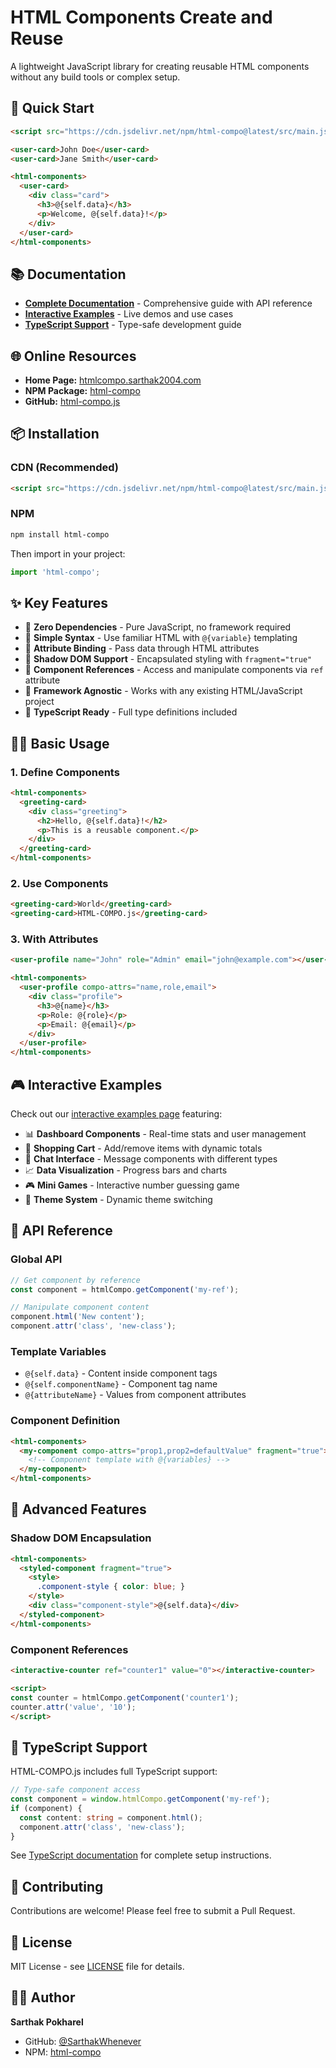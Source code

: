 # HTML Components Create and Reuse

A lightweight JavaScript library for creating reusable HTML components without any build tools or complex setup.

## 🚀 Quick Start

```html
<script src="https://cdn.jsdelivr.net/npm/html-compo@latest/src/main.js"></script>

<user-card>John Doe</user-card>
<user-card>Jane Smith</user-card>

<html-components>
  <user-card>
    <div class="card">
      <h3>@{self.data}</h3>
      <p>Welcome, @{self.data}!</p>
    </div>
  </user-card>
</html-components>
```

## 📚 Documentation

- **[Complete Documentation](./docs/documentation.html)** - Comprehensive guide with API reference
- **[Interactive Examples](./docs/examples.html)** - Live demos and use cases
- **[TypeScript Support](./TYPESCRIPT.md)** - Type-safe development guide

## 🌐 Online Resources

- **Home Page:** [htmlcompo.sarthak2004.com](https://htmlcompo.sarthak2004.com/)
- **NPM Package:** [html-compo](https://www.npmjs.com/package/html-compo)
- **GitHub:** [html-compo.js](https://github.com/SarthakWhenever/html-compo.js)

## 📦 Installation

### CDN (Recommended)
```html
<script src="https://cdn.jsdelivr.net/npm/html-compo@latest/src/main.js"></script>
```

### NPM
```bash
npm install html-compo
```

Then import in your project:
```javascript
import 'html-compo';
```

## ✨ Key Features

- 🎯 **Zero Dependencies** - Pure JavaScript, no framework required
- 📝 **Simple Syntax** - Use familiar HTML with `@{variable}` templating
- 🔧 **Attribute Binding** - Pass data through HTML attributes
- 🎨 **Shadow DOM Support** - Encapsulated styling with `fragment="true"`
- 🔗 **Component References** - Access and manipulate components via `ref` attribute
- 📱 **Framework Agnostic** - Works with any existing HTML/JavaScript project
- 🚀 **TypeScript Ready** - Full type definitions included

## 🏃‍♂️ Basic Usage

### 1. Define Components
```html
<html-components>
  <greeting-card>
    <div class="greeting">
      <h2>Hello, @{self.data}!</h2>
      <p>This is a reusable component.</p>
    </div>
  </greeting-card>
</html-components>
```

### 2. Use Components
```html
<greeting-card>World</greeting-card>
<greeting-card>HTML-COMPO.js</greeting-card>
```

### 3. With Attributes
```html
<user-profile name="John" role="Admin" email="john@example.com"></user-profile>

<html-components>
  <user-profile compo-attrs="name,role,email">
    <div class="profile">
      <h3>@{name}</h3>
      <p>Role: @{role}</p>
      <p>Email: @{email}</p>
    </div>
  </user-profile>
</html-components>
```

## 🎮 Interactive Examples

Check out our [interactive examples page](./docs/examples.html) featuring:

- 📊 **Dashboard Components** - Real-time stats and user management
- 🛒 **Shopping Cart** - Add/remove items with dynamic totals
- 💬 **Chat Interface** - Message components with different types
- 📈 **Data Visualization** - Progress bars and charts
- 🎮 **Mini Games** - Interactive number guessing game
- 🎨 **Theme System** - Dynamic theme switching

## 🔗 API Reference

### Global API
```javascript
// Get component by reference
const component = htmlCompo.getComponent('my-ref');

// Manipulate component content
component.html('New content');
component.attr('class', 'new-class');
```

### Template Variables
- `@{self.data}` - Content inside component tags
- `@{self.componentName}` - Component tag name
- `@{attributeName}` - Values from component attributes

### Component Definition
```html
<html-components>
  <my-component compo-attrs="prop1,prop2=defaultValue" fragment="true">
    <!-- Component template with @{variables} -->
  </my-component>
</html-components>
```

## 🎯 Advanced Features

### Shadow DOM Encapsulation
```html
<html-components>
  <styled-component fragment="true">
    <style>
      .component-style { color: blue; }
    </style>
    <div class="component-style">@{self.data}</div>
  </styled-component>
</html-components>
```

### Component References
```html
<interactive-counter ref="counter1" value="0"></interactive-counter>

<script>
const counter = htmlCompo.getComponent('counter1');
counter.attr('value', '10');
</script>
```

## 💾 TypeScript Support

HTML-COMPO.js includes full TypeScript support:

```typescript
// Type-safe component access
const component = window.htmlCompo.getComponent('my-ref');
if (component) {
  const content: string = component.html();
  component.attr('class', 'new-class');
}
```

See [TypeScript documentation](./TYPESCRIPT.md) for complete setup instructions.

## 🤝 Contributing

Contributions are welcome! Please feel free to submit a Pull Request.

## 📄 License

MIT License - see [LICENSE](./LICENSE) file for details.

## 👨‍💻 Author

**Sarthak Pokharel**
- GitHub: [@SarthakWhenever](https://github.com/SarthakWhenever)
- NPM: [html-compo](https://www.npmjs.com/package/html-compo)

